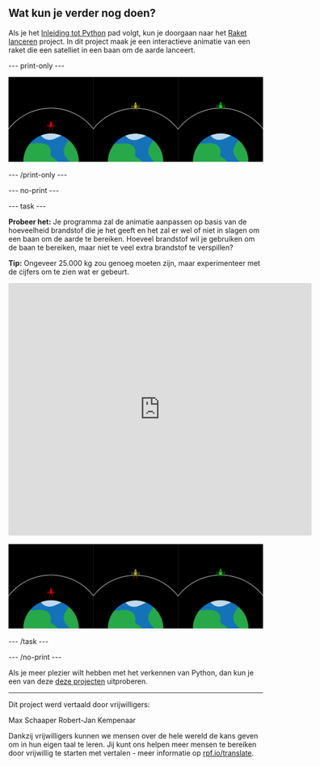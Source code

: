 ## Wat kun je verder nog doen?

Als je het [Inleiding tot Python](https://projects.raspberrypi.org/nl-NL/raspberrypi/python-intro) pad volgt, kun je doorgaan naar het [Raket lanceren](https://projects.raspberrypi.org/nl-NL/projects/rocket-launch) project. In dit project maak je een interactieve animatie van een raket die een satelliet in een baan om de aarde lanceert.

--- print-only ---

![Raket lanceren-project.](images/showcase_rocket.png)

--- /print-only ---

--- no-print ---

--- task ---

**Probeer het:** Je programma zal de animatie aanpassen op basis van de hoeveelheid brandstof die je het geeft en het zal er wel of niet in slagen om een baan om de aarde te bereiken. Hoeveel brandstof wil je gebruiken om de baan te bereiken, maar niet te veel extra brandstof te verspillen?

**Tip:** Ongeveer 25.000 kg zou genoeg moeten zijn, maar experimenteer met de cijfers om te zien wat er gebeurt.

<iframe src="https://trinket.io/embed/python/ff750578b1?outputOnly=true&start=result" width="600" height="500" frameborder="0" marginwidth="0" marginheight="0" allowfullscreen mark="crwd-mark">
</iframe>

![Raket lanceren-project](images/showcase_rocket.png)

--- /task ---

--- /no-print ---

Als je meer plezier wilt hebben met het verkennen van Python, dan kun je een van deze [deze projecten](https://projects.raspberrypi.org/nl-NL/projects?software%5B%5D=python) uitproberen.

***
Dit project werd vertaald door vrijwilligers:

Max Schaaper
Robert-Jan Kempenaar

Dankzij vrijwilligers kunnen we mensen over de hele wereld de kans geven om in hun eigen taal te leren. Jij kunt ons helpen meer mensen te bereiken door vrijwillig te starten met vertalen - meer informatie op [rpf.io/translate](https://rpf.io/translate).
